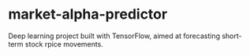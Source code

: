 # market-alpha-predictor
Deep learning project built with TensorFlow, aimed at forecasting short-term stock rpice movements.
